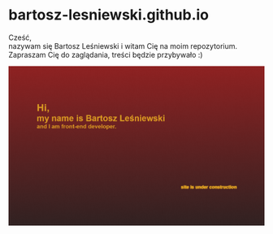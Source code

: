 # bartosz-lesniewski.github.io

<p>Cześć,</br>
nazywam się Bartosz Leśniewski i witam Cię na moim repozytorium.</br>Zapraszam Cię do zaglądania, treści będzie przybywało :)<p>

<a href="https://bartosz-lesniewski.github.io/" target="_blank"><img src="./mainPortfolioPage/src/img/indexhtmlscreen.png" alt="index.html screen"></a> 